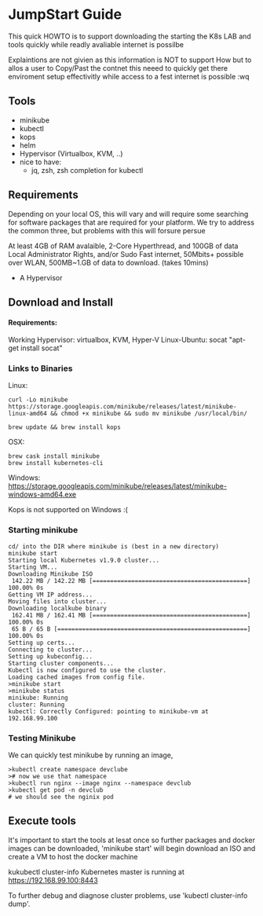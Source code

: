 # JumpStart Guide
This quick HOWTO is to support downloading the starting the K8s LAB and tools quickly while readly avaliable internet is possilbe

Explaintions are not givien as this information is NOT to support How but to allos a user to Copy/Past the contnet this neeed to quickly get there enviroment setup effectivitly while access to a fest internet is possible :wq

## Tools
 - minikube
 - kubectl
 - kops
 - helm
 - Hypervisor (Virtualbox, KVM, ..)
 - nice to have:
    - jq, zsh, zsh completion for kubectl

## Requirements
Depending on your local OS, this will vary and will require some searching for software packages that are required for your platform. We try to address the common three, but problems with this will forsure persue

At least 4GB of RAM avalaible, 2-Core Hyperthread, and 100GB of data
Local Administrator Rights, and/or Sudo
Fast internet, 50Mbits+ possible over WLAN, 500MB~1.GB of data to download. (takes 10mins)

 - A Hypervisor

## Download and Install

#### Requirements: 
Working Hypervisor: virtualbox, KVM, Hyper-V
Linux-Ubuntu: socat "apt-get install socat"

### Links to Binaries

Linux:

	curl -Lo minikube https://storage.googleapis.com/minikube/releases/latest/minikube-linux-amd64 && chmod +x minikube && sudo mv minikube /usr/local/bin/
 
	brew update && brew install kops

OSX:

    brew cask install minikube
    brew install kubernetes-cli

Windows: https://storage.googleapis.com/minikube/releases/latest/minikube-windows-amd64.exe

Kops is not supported on Windows :(

### Starting minikube

	cd/ into the DIR where minikube is (best in a new directory)
    minikube start                                                   
    Starting local Kubernetes v1.9.0 cluster...           
    Starting VM...                                          
    Downloading Minikube ISO                                                         
     142.22 MB / 142.22 MB [============================================] 100.00% 0s
    Getting VM IP address...                              
    Moving files into cluster...                                                                    
    Downloading localkube binary                                                              
     162.41 MB / 162.41 MB [============================================] 100.00% 0s      
     65 B / 65 B [======================================================] 100.00% 0s                         
    Setting up certs...                                         
    Connecting to cluster...                                        
    Setting up kubeconfig...                                                    
    Starting cluster components...                                                                           
    Kubectl is now configured to use the cluster.                                      
    Loading cached images from config file.        
    >minikube start
    >minikube status
    minikube: Running
    cluster: Running
    kubectl: Correctly Configured: pointing to minikube-vm at 192.168.99.100

### Testing Minikube
We can quickly test minikube by running an image, 

	>kubectl create namespace devclube
	># now we use that namespace
	>kubectl run nginx --image nginx --namespace devclub
	>kubectl get pod -n devclub 
	# we should see the nginix pod

## Execute tools

It's important to start the tools at lesat once so further packages and docker images can be downloaded, 'minikube start' will begin download an ISO and create a VM to host the docker machine


kukubectl cluster-info
Kubernetes master is running at https://192.168.99.100:8443

To further debug and diagnose cluster problems, use 'kubectl cluster-info dump'.

